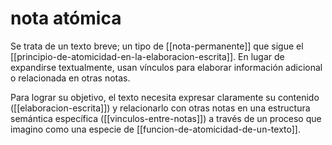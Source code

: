 # nota atómica
Se trata de un texto breve; un tipo de [[nota-permanente]] que sigue el [[principio-de-atomicidad-en-la-elaboracion-escrita]]. En lugar de expandirse textualmente, usan vínculos para elaborar información adicional o relacionada en otras notas.

Para lograr su objetivo, el texto necesita expresar claramente su contenido ([[elaboracion-escrita]]) y relacionarlo con otras notas en una estructura semántica específica ([[vinculos-entre-notas]]) a través de un proceso que imagino como una especie de [[funcion-de-atomicidad-de-un-texto]].
